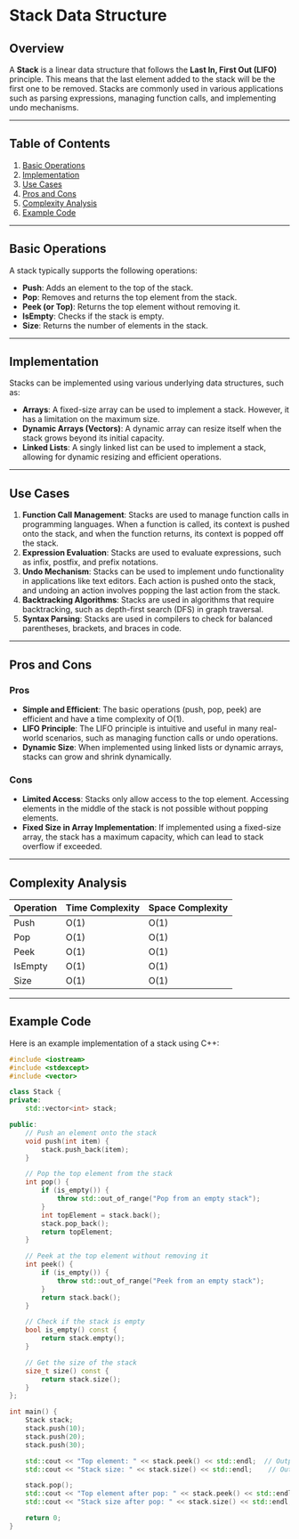 # Stack Data Structure

## Overview

A **Stack** is a linear data structure that follows the **Last In, First Out (LIFO)** principle. This means that the last element added to the stack will be the first one to be removed. Stacks are commonly used in various applications such as parsing expressions, managing function calls, and implementing undo mechanisms.

---

## Table of Contents

1. [Basic Operations](#basic-operations)
2. [Implementation](#implementation)
3. [Use Cases](#use-cases)
4. [Pros and Cons](#pros-and-cons)
5. [Complexity Analysis](#complexity-analysis)
6. [Example Code](#example-code)

---

## Basic Operations

A stack typically supports the following operations:

- **Push**: Adds an element to the top of the stack.
- **Pop**: Removes and returns the top element from the stack.
- **Peek (or Top)**: Returns the top element without removing it.
- **IsEmpty**: Checks if the stack is empty.
- **Size**: Returns the number of elements in the stack.

---

## Implementation

Stacks can be implemented using various underlying data structures, such as:

- **Arrays**: A fixed-size array can be used to implement a stack. However, it has a limitation on the maximum size.
- **Dynamic Arrays (Vectors)**: A dynamic array can resize itself when the stack grows beyond its initial capacity.
- **Linked Lists**: A singly linked list can be used to implement a stack, allowing for dynamic resizing and efficient operations.

---

## Use Cases

1. **Function Call Management**: Stacks are used to manage function calls in programming languages. When a function is called, its context is pushed onto the stack, and when the function returns, its context is popped off the stack.
2. **Expression Evaluation**: Stacks are used to evaluate expressions, such as infix, postfix, and prefix notations.
3. **Undo Mechanism**: Stacks can be used to implement undo functionality in applications like text editors. Each action is pushed onto the stack, and undoing an action involves popping the last action from the stack.
4. **Backtracking Algorithms**: Stacks are used in algorithms that require backtracking, such as depth-first search (DFS) in graph traversal.
5. **Syntax Parsing**: Stacks are used in compilers to check for balanced parentheses, brackets, and braces in code.

---

## Pros and Cons

### Pros

- **Simple and Efficient**: The basic operations (push, pop, peek) are efficient and have a time complexity of O(1).
- **LIFO Principle**: The LIFO principle is intuitive and useful in many real-world scenarios, such as managing function calls or undo operations.
- **Dynamic Size**: When implemented using linked lists or dynamic arrays, stacks can grow and shrink dynamically.

### Cons

- **Limited Access**: Stacks only allow access to the top element. Accessing elements in the middle of the stack is not possible without popping elements.
- **Fixed Size in Array Implementation**: If implemented using a fixed-size array, the stack has a maximum capacity, which can lead to stack overflow if exceeded.

---

## Complexity Analysis

| Operation | Time Complexity | Space Complexity |
| --------- | --------------- | ---------------- |
| Push      | O(1)            | O(1)             |
| Pop       | O(1)            | O(1)             |
| Peek      | O(1)            | O(1)             |
| IsEmpty   | O(1)            | O(1)             |
| Size      | O(1)            | O(1)             |

---

## Example Code

Here is an example implementation of a stack using C++:

```cpp
#include <iostream>
#include <stdexcept>
#include <vector>

class Stack {
private:
    std::vector<int> stack;

public:
    // Push an element onto the stack
    void push(int item) {
        stack.push_back(item);
    }

    // Pop the top element from the stack
    int pop() {
        if (is_empty()) {
            throw std::out_of_range("Pop from an empty stack");
        }
        int topElement = stack.back();
        stack.pop_back();
        return topElement;
    }

    // Peek at the top element without removing it
    int peek() {
        if (is_empty()) {
            throw std::out_of_range("Peek from an empty stack");
        }
        return stack.back();
    }

    // Check if the stack is empty
    bool is_empty() const {
        return stack.empty();
    }

    // Get the size of the stack
    size_t size() const {
        return stack.size();
    }
};

int main() {
    Stack stack;
    stack.push(10);
    stack.push(20);
    stack.push(30);

    std::cout << "Top element: " << stack.peek() << std::endl;  // Output: 30
    std::cout << "Stack size: " << stack.size() << std::endl;    // Output: 3

    stack.pop();
    std::cout << "Top element after pop: " << stack.peek() << std::endl;  // Output: 20
    std::cout << "Stack size after pop: " << stack.size() << std::endl;   // Output: 2

    return 0;
}
```


